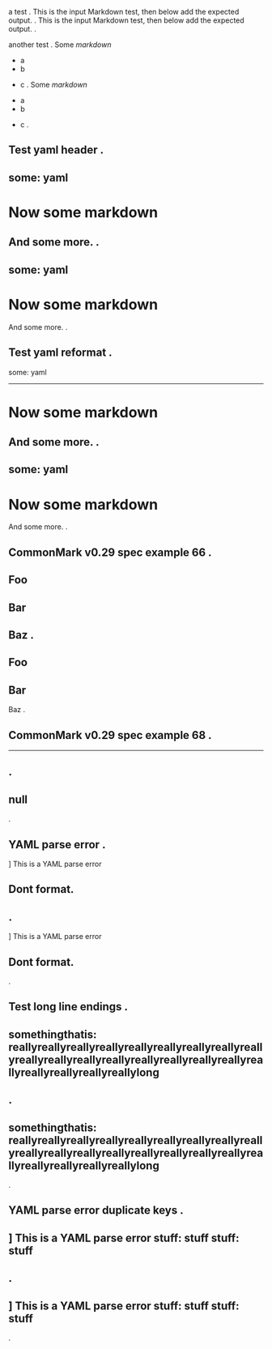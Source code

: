 a test
.
This is the input Markdown test,
then below add the expected output.
.
This is the input Markdown test,
then below add the expected output.
.

another test
.
Some *markdown*

- a
- b
* c
.
Some *markdown*

- a
- b

* c
.

Test yaml header
.
---
some: yaml
---
# Now some markdown
And some more.
.
---
some: yaml
---

# Now some markdown

And some more.
.

Test yaml reformat
.
---
some: yaml

---
# Now some markdown
And some more.
.
---
some: yaml
---

# Now some markdown

And some more.
.

CommonMark v0.29 spec example 66
.
---
Foo
---
Bar
---
Baz
.
---
Foo
---

## Bar

Baz
.

CommonMark v0.29 spec example 68
.
---
---
.
---
null
---
.

YAML parse error
.
---
] This is a YAML parse error


Dont format.
---
.
---
] This is a YAML parse error


Dont format.
---
.

Test long line endings
.
---
somethingthatis: reallyreallyreallyreallyreallyreallyreallyreallyreallyreallyreallyreallyreallyreallyreallyreallyreallyreallyreallyreallyreallyreallylong
---
.
---
somethingthatis: reallyreallyreallyreallyreallyreallyreallyreallyreallyreallyreallyreallyreallyreallyreallyreallyreallyreallyreallyreallyreallyreallylong
---
.

YAML parse error duplicate keys
.
---
] This is a YAML parse error
stuff: stuff
stuff: stuff
---
.
---
] This is a YAML parse error
stuff: stuff
stuff: stuff
---
.
